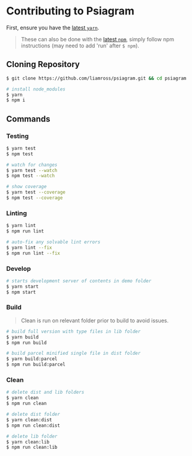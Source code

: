 # Contributing to Psiagram

First, ensure you have the [latest `yarn`](https://yarnpkg.com/en/).

> These can also be done with the [latest `npm`](https://docs.npmjs.com/),
> simply follow npm instructions (may need to add 'run' after `$ npm`).

## Cloning Repository

```sh
$ git clone https://github.com/liamross/psiagram.git && cd psiagram

# install node_modules
$ yarn
$ npm i
```

## Commands

### Testing

```sh
$ yarn test
$ npm test

# watch for changes
$ yarn test --watch
$ npm test --watch

# show coverage
$ yarn test --coverage
$ npm test --coverage
```

### Linting

```sh
$ yarn lint
$ npm run lint

# auto-fix any solvable lint errors
$ yarn lint --fix
$ npm run lint --fix
```

### Develop

```sh
# starts development server of contents in demo folder
$ yarn start
$ npm start
```

### Build

> Clean is run on relevant folder prior to build to avoid issues.

```sh
# build full version with type files in lib folder
$ yarn build
$ npm run build

# build parcel minified single file in dist folder
$ yarn build:parcel
$ npm run build:parcel
```

### Clean

```sh
# delete dist and lib folders
$ yarn clean
$ npm run clean

# delete dist folder
$ yarn clean:dist
$ npm run clean:dist

# delete lib folder
$ yarn clean:lib
$ npm run clean:lib
```
